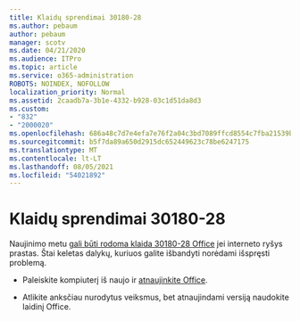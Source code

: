 ```yaml
---
title: Klaidų sprendimai 30180-28
ms.author: pebaum
author: pebaum
manager: scotv
ms.date: 04/21/2020
ms.audience: ITPro
ms.topic: article
ms.service: o365-administration
ROBOTS: NOINDEX, NOFOLLOW
localization_priority: Normal
ms.assetid: 2caadb7a-3b1e-4332-b928-03c1d51da8d3
ms.custom:
- "832"
- "2000020"
ms.openlocfilehash: 686a48c7d7e4efa7e76f2a04c3bd7089ffcd8554c7fba21539beaa376cb808ea
ms.sourcegitcommit: b5f7da89a650d2915dc652449623c78be6247175
ms.translationtype: MT
ms.contentlocale: lt-LT
ms.lasthandoff: 08/05/2021
ms.locfileid: "54021892"
---
```

# <a name="solutions-for-error-30180-28"></a>Klaidų sprendimai 30180-28

Naujinimo metu [gali būti rodoma klaida 30180-28 Office](https://support.office.com/article/47ae453b-677c-412f-9a21-6766555ff4de?wt.mc_id=Alchemy_ClientDIA) jei interneto ryšys prastas. Štai keletas dalykų, kuriuos galite išbandyti norėdami išspręsti problemą.
  
- Paleiskite kompiuterį iš naujo ir [atnaujinkite Office](https://support.office.com/article/2ab296f3-7f03-43a2-8e50-46de917611c5?wt.mc_id=Alchemy_ClientDIA).

- Atlikite anksčiau nurodytus veiksmus, bet atnaujindami versiją naudokite laidinį Office.
